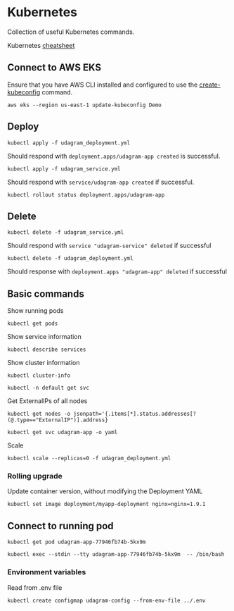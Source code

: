 # Kubernetes

Collection of useful Kubernetes commands. 

Kubernetes [cheatsheet](https://kubernetes.io/docs/reference/kubectl/cheatsheet/)

## Connect to AWS EKS

Ensure that you have AWS CLI installed and configured to use the [create-kubeconfig](https://docs.aws.amazon.com/eks/latest/userguide/create-kubeconfig.html) command.

```
aws eks --region us-east-1 update-kubeconfig Demo
```


## Deploy

```
kubectl apply -f udagram_deployment.yml
```

Should respond with `deployment.apps/udagram-app created` is successful.

```
kubectl apply -f udagram_service.yml
```

Should respond with `service/udagram-app created` if successful.


```
kubectl rollout status deployment.apps/udagram-app
```

## Delete

```
kubectl delete -f udagram_service.yml 
```
Should respond with `service "udagram-service" deleted` if successful

```
kubectl delete -f udagram_deployment.yml 
```
Should response with `deployment.apps "udagram-app" deleted` if successful

## Basic commands

Show running pods
```
kubectl get pods
```

Show service information
```
kubectl describe services
```

Show cluster information
```
kubectl cluster-info
```


```
kubectl -n default get svc 
```

Get ExternalIPs of all nodes
````
kubectl get nodes -o jsonpath='{.items[*].status.addresses[?(@.type=="ExternalIP")].address}
````



```
kubectl get svc udagram-app -o yaml
```


Scale 

```
kubectl scale --replicas=0 -f udagram_deployment.yml
```



### Rolling upgrade

Update container version, without modifying the Deployment YAML

```
kubectl set image deployment/myapp-deployment nginx=nginx=1.9.1
```


## Connect to running pod

```
kubectl get pod udagram-app-77946fb74b-5kx9m 
```

```
kubectl exec --stdin --tty udagram-app-77946fb74b-5kx9m  -- /bin/bash
```


### Environment variables

Read from .env file

```
kubectl create configmap udagram-config --from-env-file ../.env
```
